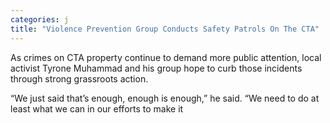 ```yaml
---
categories: j
title: "Violence Prevention Group Conducts Safety Patrols On The CTA"
---
```


As crimes on CTA property continue to demand more public attention, local activist Tyrone Muhammad and his group hope to curb those incidents through strong grassroots action. 



“We just said that’s enough, enough is enough,” he said. “We need to do at least what we can in our efforts to make it 